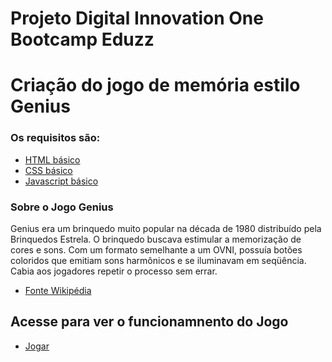 # Projeto Digital Innovation One Bootcamp Eduzz
# Criação do jogo de memória estilo Genius

### Os requisitos são:

* [HTML básico](https://www.w3schools.com/html/)
* [CSS básico](https://developer.mozilla.org/pt-BR/docs/Web/CSS)
* [Javascript básico](https://developer.mozilla.org/pt-BR/docs/Web/JavaScript)
 
### Sobre o Jogo Genius

Genius era um brinquedo muito popular na década de 1980 distribuído pela Brinquedos Estrela.
O brinquedo buscava estimular a memorização de cores e sons. 
Com um formato semelhante a um OVNI, possuía botões coloridos que emitiam sons harmônicos e se iluminavam em seqüência.
Cabia aos jogadores repetir o processo sem errar.

* [Fonte Wikipédia](https://pt.wikipedia.org/wiki/Genius_(jogo))

## Acesse para ver o funcionamnento do Jogo
- [Jogar](https://katianne23.github.io/Jogo-Genius-DIO/)
